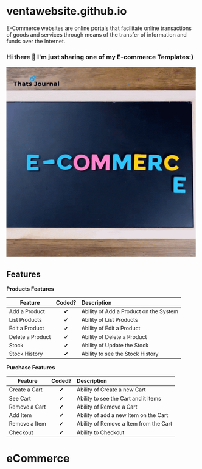 # ventawebsite.github.io
 E-Commerce websites are online portals that facilitate online transactions of goods and services through means of the transfer of information and funds over the Internet.


### Hi there 👋 I'm just sharing one of my E-commerce Templates:) 

![gif from nerdy.dev](https://raw.githubusercontent.com/sinyozz/ventawebsite.github.io/667119960a1f4ed93e7e8a48509c4d270a15eae1/images/estore-eshop.gif)



## Features

<b>Products Features</b>

| Feature  |  Coded?       | Description  |
|----------|:-------------:|:-------------|
| Add a Product | &#10004; | Ability of Add a Product on the System |
| List Products | &#10004; | Ability of List Products |
| Edit a Product | &#10004; | Ability of Edit a Product |
| Delete a Product | &#10004; | Ability of Delete a Product |
| Stock | &#10004; | Ability of Update the Stock |
| Stock History | &#10004; | Ability to see the Stock History |

<b>Purchase Features</b>

| Feature  |  Coded?       | Description  |
|----------|:-------------:|:-------------|
| Create a Cart | &#10004; | Ability of Create a new Cart |
| See Cart | &#10004; | Ability to see the Cart and it items |
| Remove a Cart | &#10004; | Ability of Remove a Cart |
| Add Item | &#10004; | Ability of add a new Item on the Cart |
| Remove a Item | &#10004; | Ability of Remove a Item from the Cart |
| Checkout | &#10004; | Ability to Checkout |

# eCommerce
